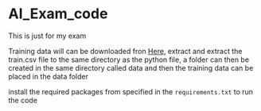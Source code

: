 # AI_Exam_code
This is just for my exam 


Training data will can be downloaded fron [Here](https://www.kaggle.com/competitions/fake-news/data), extract and extract the train.csv file to the same directory as the python file,
a folder can then be created in the same directory called data and then the training data can be placed in the data folder
 
install the required packages from specified in the `requirements.txt` to run the code
